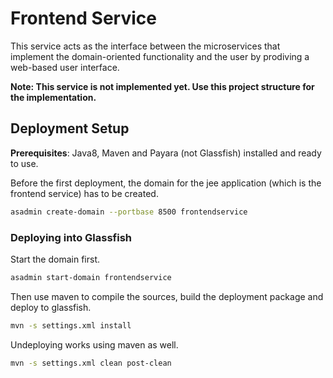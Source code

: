 Frontend Service
================

This service acts as the interface between the microservices that implement the domain-oriented functionality and the user by prodiving a web-based user interface.

**Note: This service is not implemented yet. Use this project structure for the implementation.**

## Deployment Setup

**Prerequisites**: Java8, Maven and Payara (not Glassfish) installed and ready to use.

Before the first deployment, the domain for the jee application (which is the frontend service) has to be created.


```bash
asadmin create-domain --portbase 8500 frontendservice
```

### Deploying into Glassfish

Start the domain first.

```bash
asadmin start-domain frontendservice
```

Then use maven to compile the sources, build the deployment package and deploy to glassfish.

```bash
mvn -s settings.xml install
```

Undeploying works using maven as well.

```bash
mvn -s settings.xml clean post-clean
```
